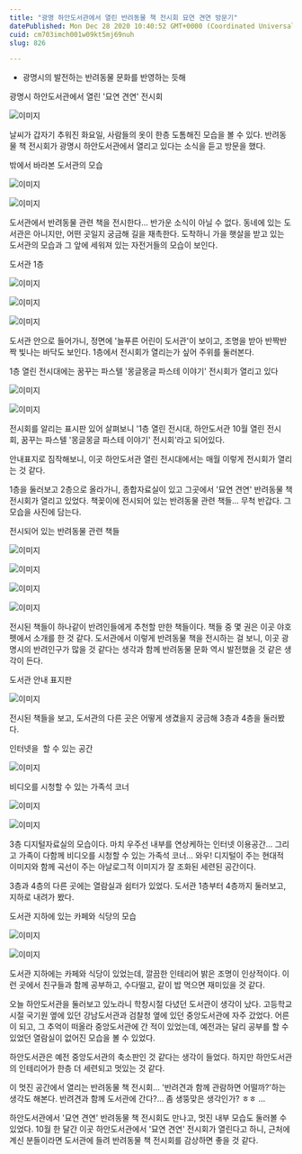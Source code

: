 ```yaml
---
title: "광명 하안도서관에서 열린 반려동물 책 전시회 묘연 견연 방문기"
datePublished: Mon Dec 28 2020 10:40:52 GMT+0000 (Coordinated Universal Time)
cuid: cm703imch001w09kt5mj69nuh
slug: 826

---
```



- 광명시의 발전하는 반려동물 문화를 반영하는 듯해

광명시 하안도서관에서 열린 '묘연 견연' 전시회

![이미지](https://cdn.hashnode.com/res/hashnode/image/upload/v1739254954378/41a2f9e2-5844-4d5a-a668-d7ba4c641146.jpeg)

날씨가 갑자기 추워진 화요일, 사람들의 옷이 한층 도톰해진 모습을 볼 수 있다. 반려동물 책 전시회가 광명시 하안도서관에서 열리고 있다는 소식을 듣고 방문을 했다.

밖에서 바라본 도서관의 모습

![이미지](https://cdn.hashnode.com/res/hashnode/image/upload/v1739254956707/f95f506f-72ea-4974-8fc4-4663117aa447.jpeg)

![이미지](https://cdn.hashnode.com/res/hashnode/image/upload/v1739254958910/fd4c9f6c-931c-47cf-ab69-2090378a894e.jpeg)

도서관에서 반려동물 관련 책을 전시한다... 반가운 소식이 아닐 수 없다. 동네에 있는 도서관은 아니지만, 어떤 곳일지 궁금해 길을 재촉한다. 도착하니 가을 햇살을 받고 있는 도서관의 모습과 그 앞에 세워져 있는 자전거들의 모습이 보인다.

도서관 1층

![이미지](https://cdn.hashnode.com/res/hashnode/image/upload/v1739254961149/c6f20c70-0b76-48c8-a17f-6e5f77d291bd.jpeg)

![이미지](https://cdn.hashnode.com/res/hashnode/image/upload/v1739254963337/72fc9e83-d9f5-49da-96eb-a83a515a068a.jpeg)

![이미지](https://cdn.hashnode.com/res/hashnode/image/upload/v1739254965566/52c679c0-b60b-4ba9-81d3-f79c6a808a7b.jpeg)

도서관 안으로 들어가니, 정면에 '늘푸른 어린이 도서관'이 보이고, 조명을 받아 반짝반짝 빛나는 바닥도 보인다. 1층에서 전시회가 열리는가 싶어 주위를 둘러본다.

1층 열린 전시대에는 꿈꾸는 파스텔 '몽글몽글 파스테 이야기' 전시회가 열리고 있다

![이미지](https://cdn.hashnode.com/res/hashnode/image/upload/v1739254967866/9703273f-53d7-4a62-bb95-92144d5e6e40.jpeg)

![이미지](https://cdn.hashnode.com/res/hashnode/image/upload/v1739254970226/d2a09fdc-7184-47a7-b199-b538b39fb89e.jpeg)

전시회를 알리는 표시판 있어 살펴보니 '1층 열린 전시대, 하안도서관 10월 열린 전시회, 꿈꾸는 파스텔 '몽글몽글 파스테 이야기' 전시회'라고 되어있다.

안내표지로 짐작해보니, 이곳 하안도서관 열린 전시대에서는 매월 이렇게 전시회가 열리는 것 같다.

1층을 둘러보고 2층으로 올라가니, 종합자료실이 있고 그곳에서 '묘연 견연' 반려동물 책 전시회가 열리고 있었다. 책꽂이에 전시되어 있는 반려동물 관련 책들… 무척 반갑다. 그 모습을 사진에 담는다.

전시되어 있는 반려동물 관련 책들

![이미지](https://cdn.hashnode.com/res/hashnode/image/upload/v1739254972374/ec2d8cc7-20e3-4100-8a95-11fd5230ea97.jpeg)

![이미지](https://cdn.hashnode.com/res/hashnode/image/upload/v1739254974696/b40cc920-5010-43bc-9c8f-c84c01ba1673.jpeg)

![이미지](https://cdn.hashnode.com/res/hashnode/image/upload/v1739254976912/ce1839d7-7f53-4943-bdb0-0e54b38a21dd.jpeg)

![이미지](https://cdn.hashnode.com/res/hashnode/image/upload/v1739254979291/2b47415c-3cfc-4cdf-a9a4-d45193abfcae.jpeg)

전시된 책들이 하나같이 반려인들에게 추천할 만한 책들이다. 책들 중 몇 권은 이곳 야호펫에서 소개를 한 것 같다. 도서관에서 이렇게 반려동물 책을 전시하는 걸 보니, 이곳 광명시의 반려인구가 많을 것 같다는 생각과 함께 반려동물 문화 역시 발전했을 것 같은 생각이 든다.

도서관 안내 표지판

![이미지](https://cdn.hashnode.com/res/hashnode/image/upload/v1739254981411/5320f356-175a-434c-a2bc-7d4eca50a60c.jpeg)

전시된 책들을 보고, 도서관의 다른 곳은 어떻게 생겼을지 궁금해 3층과 4층을 둘러봤다.

인터넷을  할 수 있는 공간

![이미지](https://cdn.hashnode.com/res/hashnode/image/upload/v1739254983288/4fac095b-a985-4828-9795-abecf699dc26.jpeg)

비디오를 시청할 수 있는 가족석 코너

![이미지](https://cdn.hashnode.com/res/hashnode/image/upload/v1739254986025/43e276c9-d327-453f-8ba2-49070a5e7b97.jpeg)

![이미지](https://cdn.hashnode.com/res/hashnode/image/upload/v1739254987882/1de3bdb2-3ca6-4f5d-9274-b824d23487c1.jpeg)

3층 디지털자료실의 모습이다. 마치 우주선 내부를 연상케하는 인터넷 이용공간… 그리고 가족이 다함께 비디오를 시청할 수 있는 가족석 코너… 와우! 디지털이 주는 현대적 이미지와 함께 곡선이 주는 아날로그적 이미지가 잘 조화된 세련된 공간이다.

3층과 4층의 다른 곳에는 열람실과 쉼터가 있었다. 도서관 1층부터 4층까지 둘러보고, 지하로 내려가 봤다.

도서관 지하에 있는 카페와 식당의 모습

![이미지](https://cdn.hashnode.com/res/hashnode/image/upload/v1739254990022/e617301f-82a9-40f0-934d-893ebd44460f.jpeg)

![이미지](https://cdn.hashnode.com/res/hashnode/image/upload/v1739254992381/9a1a13ac-abe8-4d2f-85ae-2f8d038060c7.jpeg)

도서관 지하에는 카페와 식당이 있었는데, 깔끔한 인테리어 밝은 조명이 인상적이다. 이런 곳에서 친구들과 함께 공부하고, 수다떨고, 같이 밥 먹으면 재미있을 것 같다.

오늘 하안도서관을 둘러보고 있노라니 학창시절 다녔던 도서관이 생각이 났다. 고등학교 시절 국기원 옆에 있던 강남도서관과 검찰청 옆에 있던 중앙도서관에 자주 갔었다. 어른이 되고, 그 추억이 떠올라 중앙도서관에 간 적이 있었는데, 예전과는 달리 공부를 할 수 있었던 열람실이 없어진 모습을 볼 수 있었다.

하안도서관은 예전 중앙도서관의 축소판인 것 같다는 생각이 들었다. 하지만 하안도서관의 인테리어가 한층 더 세련되고 멋있는 것 같다.

이 멋진 공간에서 열리는 반려동물 책 전시회… '반려견과 함께 관람하면 어떨까?'하는 생각도 해본다. 반려견과 함께 도서관에 간다?… 좀 생뚱맞은 생각인가? ㅎㅎ …

하안도서관에서 '묘연 견연' 반려동물 책 전시회도 만나고, 멋진 내부 모습도 둘러볼 수 있었다. 10월 한 달간 이곳 하안도서관에서 '묘연 견연' 전시회가 열린다고 하니, 근처에 계신 분들이라면 도서관에 들려 반려동물 책 전시회를 감상하면 좋을 것 같다.